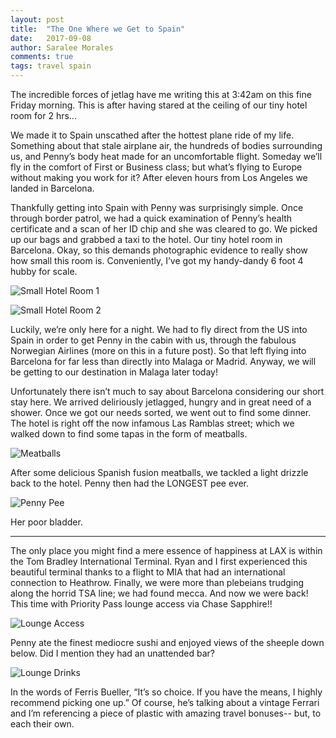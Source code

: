 ```yaml
---
layout: post
title:  "The One Where we Get to Spain"
date:   2017-09-08
author: Saralee Morales
comments: true
tags: travel spain
---
```


The incredible forces of jetlag have me writing this at 3:42am on this fine Friday morning. This is after having stared at the ceiling of our tiny hotel room for 2 hrs...

We made it to Spain unscathed after the hottest plane ride of my life. Something about that stale airplane air, the hundreds of bodies surrounding us, and Penny’s body heat made for an uncomfortable flight. Someday we’ll fly in the comfort of First or Business class; but what’s flying to Europe without making you work for it?  After eleven hours from Los Angeles we landed in Barcelona.


Thankfully getting into Spain with Penny was surprisingly simple. Once through border patrol, we had a quick examination of Penny’s health certificate and a scan of her ID chip and she was cleared to go. We picked up our bags and grabbed a taxi to the hotel.
Our tiny hotel room in Barcelona. Okay, so this demands photographic evidence to really show how small this room is. Conveniently, I’ve got my handy-dandy 6 foot 4 hubby for scale.


![Small Hotel Room 1][small_hotel_1]


![Small Hotel Room 2][small_hotel_2]


Luckily, we’re only here for a night. We had to fly direct from the US into Spain in order to get Penny in the cabin with us, through the fabulous Norwegian Airlines (more on this in a future post). So that left flying into Barcelona for far less than directly into Malaga or Madrid. Anyway, we will be getting to our destination in Malaga later today!


Unfortunately there isn’t much to say about Barcelona considering our short stay here. We arrived deliriously jetlagged, hungry and in great need of a shower. Once we got our needs sorted, we went out to find some dinner. The hotel is right off the now infamous Las Ramblas street; which we walked down to find some tapas in the form of meatballs.


![Meatballs][meatballs]


After some delicious Spanish fusion meatballs, we tackled a light drizzle back to the hotel. Penny then had the LONGEST pee ever.


![Penny Pee][penny_pee]


Her poor bladder.


------

The only place you might find a mere essence of happiness at LAX is within the Tom Bradley International Terminal. Ryan and I first experienced this beautiful terminal thanks to a flight to MIA that had an international connection to Heathrow. Finally, we were more than plebeians trudging along the horrid TSA line; we had found mecca. And now we were back! This time with Priority Pass lounge access via Chase Sapphire!!


![Lounge Access][lounge_penny]


Penny ate the finest mediocre sushi and enjoyed views of the sheeple down below. Did I mention they had an unattended bar?


![Lounge Drinks][lounge_drinks]

In the words of Ferris Bueller, “It’s so choice. If you have the means, I highly recommend picking one up.” Of course, he’s talking about a vintage Ferrari and I’m referencing a piece of plastic with amazing travel bonuses-- but, to each their own.

[small_hotel_1]: https://s3.amazonaws.com/fiveweeksabroad/BlogTiny1.jpg
[small_hotel_2]: https://s3.amazonaws.com/fiveweeksabroad/BlogTiny2.jpg
[meatballs]: https://s3.amazonaws.com/fiveweeksabroad/Blogmeatballs.jpg
[penny_pee]: https://s3.amazonaws.com/fiveweeksabroad/Blogpee.jpg
[lounge_penny]: https://s3.amazonaws.com/fiveweeksabroad/BlogLounge1.jpg
[lounge_drinks]: https://s3.amazonaws.com/fiveweeksabroad/BlogLounge2.jpg

